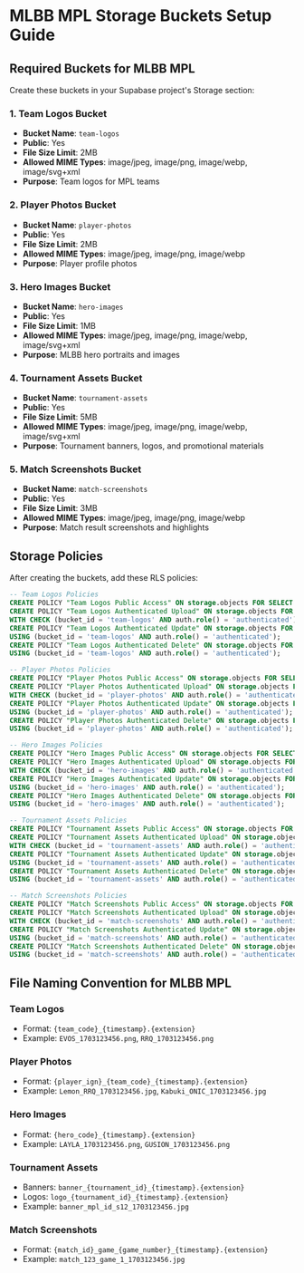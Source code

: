 # MLBB MPL Storage Buckets Setup Guide

## Required Buckets for MLBB MPL

Create these buckets in your Supabase project's Storage section:

### 1. Team Logos Bucket
- **Bucket Name**: `team-logos`
- **Public**: Yes
- **File Size Limit**: 2MB
- **Allowed MIME Types**: image/jpeg, image/png, image/webp, image/svg+xml
- **Purpose**: Team logos for MPL teams

### 2. Player Photos Bucket
- **Bucket Name**: `player-photos`
- **Public**: Yes
- **File Size Limit**: 2MB
- **Allowed MIME Types**: image/jpeg, image/png, image/webp
- **Purpose**: Player profile photos

### 3. Hero Images Bucket
- **Bucket Name**: `hero-images`
- **Public**: Yes
- **File Size Limit**: 1MB
- **Allowed MIME Types**: image/jpeg, image/png, image/webp, image/svg+xml
- **Purpose**: MLBB hero portraits and images

### 4. Tournament Assets Bucket
- **Bucket Name**: `tournament-assets`
- **Public**: Yes
- **File Size Limit**: 5MB
- **Allowed MIME Types**: image/jpeg, image/png, image/webp, image/svg+xml
- **Purpose**: Tournament banners, logos, and promotional materials

### 5. Match Screenshots Bucket
- **Bucket Name**: `match-screenshots`
- **Public**: Yes
- **File Size Limit**: 3MB
- **Allowed MIME Types**: image/jpeg, image/png, image/webp
- **Purpose**: Match result screenshots and highlights

## Storage Policies

After creating the buckets, add these RLS policies:

```sql
-- Team Logos Policies
CREATE POLICY "Team Logos Public Access" ON storage.objects FOR SELECT USING (bucket_id = 'team-logos');
CREATE POLICY "Team Logos Authenticated Upload" ON storage.objects FOR INSERT 
WITH CHECK (bucket_id = 'team-logos' AND auth.role() = 'authenticated');
CREATE POLICY "Team Logos Authenticated Update" ON storage.objects FOR UPDATE 
USING (bucket_id = 'team-logos' AND auth.role() = 'authenticated');
CREATE POLICY "Team Logos Authenticated Delete" ON storage.objects FOR DELETE 
USING (bucket_id = 'team-logos' AND auth.role() = 'authenticated');

-- Player Photos Policies
CREATE POLICY "Player Photos Public Access" ON storage.objects FOR SELECT USING (bucket_id = 'player-photos');
CREATE POLICY "Player Photos Authenticated Upload" ON storage.objects FOR INSERT 
WITH CHECK (bucket_id = 'player-photos' AND auth.role() = 'authenticated');
CREATE POLICY "Player Photos Authenticated Update" ON storage.objects FOR UPDATE 
USING (bucket_id = 'player-photos' AND auth.role() = 'authenticated');
CREATE POLICY "Player Photos Authenticated Delete" ON storage.objects FOR DELETE 
USING (bucket_id = 'player-photos' AND auth.role() = 'authenticated');

-- Hero Images Policies
CREATE POLICY "Hero Images Public Access" ON storage.objects FOR SELECT USING (bucket_id = 'hero-images');
CREATE POLICY "Hero Images Authenticated Upload" ON storage.objects FOR INSERT 
WITH CHECK (bucket_id = 'hero-images' AND auth.role() = 'authenticated');
CREATE POLICY "Hero Images Authenticated Update" ON storage.objects FOR UPDATE 
USING (bucket_id = 'hero-images' AND auth.role() = 'authenticated');
CREATE POLICY "Hero Images Authenticated Delete" ON storage.objects FOR DELETE 
USING (bucket_id = 'hero-images' AND auth.role() = 'authenticated');

-- Tournament Assets Policies
CREATE POLICY "Tournament Assets Public Access" ON storage.objects FOR SELECT USING (bucket_id = 'tournament-assets');
CREATE POLICY "Tournament Assets Authenticated Upload" ON storage.objects FOR INSERT 
WITH CHECK (bucket_id = 'tournament-assets' AND auth.role() = 'authenticated');
CREATE POLICY "Tournament Assets Authenticated Update" ON storage.objects FOR UPDATE 
USING (bucket_id = 'tournament-assets' AND auth.role() = 'authenticated');
CREATE POLICY "Tournament Assets Authenticated Delete" ON storage.objects FOR DELETE 
USING (bucket_id = 'tournament-assets' AND auth.role() = 'authenticated');

-- Match Screenshots Policies
CREATE POLICY "Match Screenshots Public Access" ON storage.objects FOR SELECT USING (bucket_id = 'match-screenshots');
CREATE POLICY "Match Screenshots Authenticated Upload" ON storage.objects FOR INSERT 
WITH CHECK (bucket_id = 'match-screenshots' AND auth.role() = 'authenticated');
CREATE POLICY "Match Screenshots Authenticated Update" ON storage.objects FOR UPDATE 
USING (bucket_id = 'match-screenshots' AND auth.role() = 'authenticated');
CREATE POLICY "Match Screenshots Authenticated Delete" ON storage.objects FOR DELETE 
USING (bucket_id = 'match-screenshots' AND auth.role() = 'authenticated');
```

## File Naming Convention for MLBB MPL

### Team Logos
- Format: `{team_code}_{timestamp}.{extension}`
- Example: `EVOS_1703123456.png`, `RRQ_1703123456.png`

### Player Photos
- Format: `{player_ign}_{team_code}_{timestamp}.{extension}`
- Example: `Lemon_RRQ_1703123456.jpg`, `Kabuki_ONIC_1703123456.jpg`

### Hero Images
- Format: `{hero_code}_{timestamp}.{extension}`
- Example: `LAYLA_1703123456.png`, `GUSION_1703123456.png`

### Tournament Assets
- Banners: `banner_{tournament_id}_{timestamp}.{extension}`
- Logos: `logo_{tournament_id}_{timestamp}.{extension}`
- Example: `banner_mpl_id_s12_1703123456.jpg`

### Match Screenshots
- Format: `{match_id}_game_{game_number}_{timestamp}.{extension}`
- Example: `match_123_game_1_1703123456.jpg`
